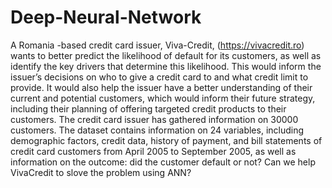 # Deep-Neural-Network
 
A Romania -based credit card issuer, Viva-Credit, (https://vivacredit.ro) wants to better predict the likelihood of default for its customers, as well as identify the key drivers that determine this likelihood. This would inform the issuer’s decisions on who to give a credit card to and what credit limit to provide. It would also help the issuer have a better understanding of their current and potential customers, which would inform their future strategy, including their planning of offering targeted credit products to their customers. The credit card issuer has gathered information on 30000 customers. The dataset contains information on 24 variables, including demographic factors, credit data, history of payment, and bill statements of credit card customers from April 2005 to September 2005, as well as information on the outcome: did the customer default or not? Can we help VivaCredit to slove the problem using ANN?

